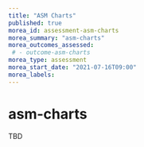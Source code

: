 ```yaml
---
title: "ASM Charts"
published: true
morea_id: assessment-asm-charts
morea_summary: "asm-charts"
morea_outcomes_assessed:
 # - outcome-asm-charts
morea_type: assessment
morea_start_date: "2021-07-16T09:00"
morea_labels:
---
```

# asm-charts

TBD
